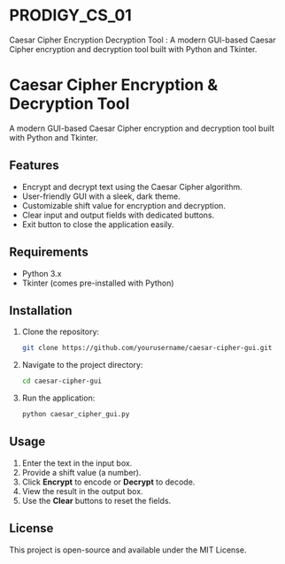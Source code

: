 # PRODIGY_CS_01
Caesar Cipher Encryption Decryption Tool : A modern GUI-based Caesar Cipher encryption and decryption tool built with Python and Tkinter.


# Caesar Cipher Encryption & Decryption Tool

A modern GUI-based Caesar Cipher encryption and decryption tool built with Python and Tkinter.

## Features
- Encrypt and decrypt text using the Caesar Cipher algorithm.
- User-friendly GUI with a sleek, dark theme.
- Customizable shift value for encryption and decryption.
- Clear input and output fields with dedicated buttons.
- Exit button to close the application easily.

## Requirements
- Python 3.x
- Tkinter (comes pre-installed with Python)

## Installation
1. Clone the repository:
   ```bash
   git clone https://github.com/yourusername/caesar-cipher-gui.git
   ```
2. Navigate to the project directory:
   ```bash
   cd caesar-cipher-gui
   ```
3. Run the application:
   ```bash
   python caesar_cipher_gui.py
   ```

## Usage
1. Enter the text in the input box.
2. Provide a shift value (a number).
3. Click **Encrypt** to encode or **Decrypt** to decode.
4. View the result in the output box.
5. Use the **Clear** buttons to reset the fields.

## License
This project is open-source and available under the MIT License.
